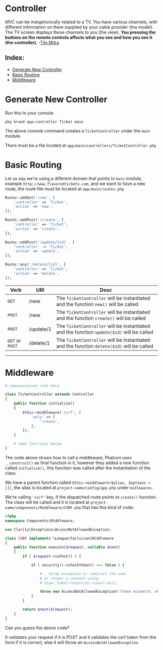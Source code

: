 # Controller

MVC can be metaphorically related to a TV. You have various channels, with different information on them supplied by your cable provider (the model). The TV screen displays these channels to you (the view). **You pressing the buttons on the remote controls affects what you see and how you see it (the controller)**. -<a href="http://stackoverflow.com/questions/2626803/mvc-model-view-controller-can-it-be-explained-in-simple-terms#answer-2626813">Tilo Mitra</a>

## Index:
- [Generate New Controller](#generate-new-controller)
- [Basic Routing](#basic-routing)
- [Middleware](#middleware)

<a name="generate-new-controller"></a>
# Generate New Controller

Run this to your console
```shell
php brood app:controller Ticket main
```

The above console command creates a ``TicketController`` under the ``main`` module.

There must be a file located at ``app/main/controllers/TicketController.php``

<a name="basic-routing"></a>
# Basic Routing

Let us say we're using a different domain that points to ``main`` module, example ``http://www.flavoredtickets.com``, and we want to have a new route, the route file must be located at ``app/main/routes.php``

```php
Route::addGet('/new', [
    'controller' => 'Ticket',
    'action' => 'new',
]);

Route::addPost('/create', [
    'controller' => 'Ticket',
    'action' => 'create',
]);

Route::addPost('/update/{id}', [
    'controller' -> 'Ticket',
    'action' => 'update',
]);

Route::any('/delete/{id}', [
    'controller' => 'Ticket',
    'action' => 'delete',
]);
```

|Verb          |URI           |Desc                                                                                               |
|--------------|--------------|---------------------------------------------------------------------------------------------------|
|``GET``       | /new         |The ``TicketController`` will be instantiated and the function ``new()`` will be called            |
|``POST``      | /new         |The ``TicketController`` will be instantiated and the function ``create()`` will be called         |
|``POST``      | /update/1    |The ``TicketController`` will be instantiated and the function ``update($id)`` will be called      |
|``GET`` or ``POST``       | /delete/1    |The ``TicketController`` will be instantiated and the function ``delete($id)`` will be called      |

---

<a name="middleware"></a>
# Middleware

```php
# namespace/use code here

class TicketController extends Controller
{
    public function initialize()
    {
        $this->middleware('csrf', [
            'only' => [
                'create',
            ],
        ]);
    }

    # some functions below
}
```

The code above shows how to call a middleware, Phalcon uses ``__construct()`` as final function in it, however they added a new function called ``initialize()``, this function was called after the instantiation of the class.

We have a parent function called ``$this->middleware($alias, $options = [])``, the alias is located at ``project-name/config/app.php`` under ``midlewares``.

We're calling ``'csrf'`` key, if the dispatched route points to ``create()`` function. The class will be called and it is located at ``project-name/components/Middleware/CSRF.php`` that has this kind of code:
```php
<?php
namespace Components\Middleware;

use Clarity\Exceptions\AccessNotAllowedException;

class CSRF implements \League\Tactician\Middleware
{
    public function execute($request, callable $next)
    {
        if ( $request->isPost() ) {

            if ( security()->checkToken() === false ) {

                # - throw exception or redirect the user
                # or render a content using
                # View::take(<resources.view>);exit;

                throw new AccessNotAllowedException('Token mismatch, what are you doing?');
            }
        }

        return $next($request);
    }
}
```

Can you guess the above code?

It validates your request if it is POST and it validates the csrf token from the form if it is correct, else it will throw an ``AccessNotAllowedException``